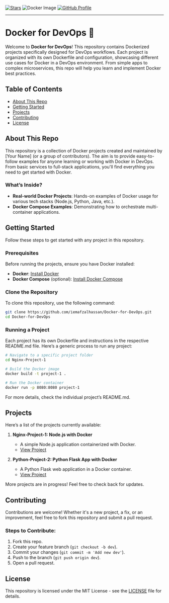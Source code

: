 [![Stars](https://img.shields.io/github/stars/iemafzalhassan/Docker-for-DevOps)](https://github.com/iemafzalhassan/Docker-for-DevOps)
![Docker Image](https://img.shields.io/github/forks/iemafzalhassan/docker-for-devops)
[![GitHub Profile](https://img.shields.io/badge/GitHub-iemafzalhassan-blue?logo=github&style=flat)](https://github.com/iemafzalhassan)


---

# Docker for DevOps 🚀

Welcome to **Docker for DevOps**! This repository contains Dockerized projects specifically designed for DevOps workflows. Each project is organized with its own Dockerfile and configuration, showcasing different use cases for Docker in a DevOps environment. From simple apps to complex microservices, this repo will help you learn and implement Docker best practices.

## Table of Contents

- [About This Repo](#about-this-repo)
- [Getting Started](#getting-started)
- [Projects](#projects)
- [Contributing](#contributing)
- [License](#license)

## About This Repo

This repository is a collection of Docker projects created and maintained by [Your Name] (or a group of contributors). The aim is to provide easy-to-follow examples for anyone learning or working with Docker in DevOps. From basic services to full-stack applications, you'll find everything you need to get started with Docker.

### What’s Inside?

- **Real-world Docker Projects**: Hands-on examples of Docker usage for various tech stacks (Node.js, Python, Java, etc.).
- **Docker Compose Examples**: Demonstrating how to orchestrate multi-container applications.

## Getting Started

Follow these steps to get started with any project in this repository.

### Prerequisites

Before running the projects, ensure you have Docker installed:

- **Docker**: [Install Docker](https://docs.docker.com/get-docker/)
- **Docker Compose** (optional): [Install Docker Compose](https://docs.docker.com/compose/install/)

### Clone the Repository

To clone this repository, use the following command:

```bash
git clone https://github.com/iemafzalhassan/Docker-for-DevOps.git
cd Docker-for-DevOps
```

### Running a Project

Each project has its own Dockerfile and instructions in the respective README.md file. Here’s a generic process to run any project:

```bash
# Navigate to a specific project folder
cd Nginx-Project-1

# Build the Docker image
docker build -t project-1 .

# Run the Docker container
docker run -p 8080:8080 project-1
```

For more details, check the individual project’s README.md.

## Projects

Here’s a list of the projects currently available:

1. **Nginx-Project-1: Node.js with Docker**
   - A simple Node.js application containerized with Docker.
   - [View Project](Nginx-Project-1/README.md)
   
2. **Python-Project-2: Python Flask App with Docker**
   - A Python Flask web application in a Docker container.
   - [View Project](Python-Project-2/README.md)

More projects are in progress! Feel free to check back for updates.


## Contributing

Contributions are welcome! Whether it's a new project, a fix, or an improvement, feel free to fork this repository and submit a pull request.

### Steps to Contribute:

1. Fork this repo.
2. Create your feature branch (`git checkout -b dev`).
3. Commit your changes (`git commit -m 'Add new dev'`).
4. Push to the branch (`git push origin dev`).
5. Open a pull request.



## License

This repository is licensed under the MIT License - see the [LICENSE](LICENSE) file for details.
